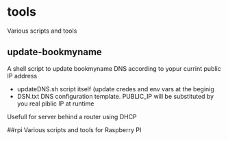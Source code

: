 # tools
Various scripts and tools
## update-bookmyname
A shell script to update bookmyname DNS according to yopur currint public IP address
  * updateDNS.sh script itself (update credes and env vars at the beginig
  * DSN.txt DNS configuration template. PUBLIC_IP will be substituted by you real piblic IP at runtime

Usefull for server behind a router using DHCP 

##rpi
Various scripts and tools for Raspberry PI
